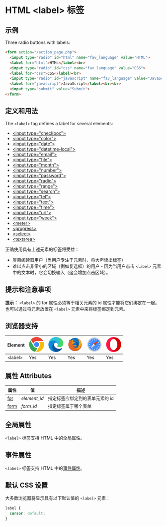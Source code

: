 HTML \<label> 标签
===

## 示例

Three radio buttons with labels:

```html idoc:preview:iframe
<form action="/action_page.php">
  <input type="radio" id="html" name="fav_language" value="HTML">
  <label for="html">HTML</label><br>
  <input type="radio" id="css" name="fav_language" value="CSS">
  <label for="css">CSS</label><br>
  <input type="radio" id="javascript" name="fav_language" value="JavaScript">
  <label for="javascript">JavaScript</label><br><br>
  <input type="submit" value="Submit">
</form>
```

## 定义和用法

The `<label>` tag defines a label for several elements:

* [\<input type="checkbox">](./input_type_checkbox.md)
* [\<input type="color">](./input_type_color.md)
* [\<input type="date">](./input_type_date.md)
* [\<input type="datetime-local">](./input_type_datetime-local.md)
* [\<input type="email">](./input_type_email.md)
* [\<input type="file">](./input_type_file.md)
* [\<input type="month">](./input_type_month.md)
* [\<input type="number">](./input_type_number.md)
* [\<input type="password">](./input_type_password.md)
* [\<input type="radio">](./input_type_radio.md)
* [\<input type="range">](./input_type_range.md)
* [\<input type="search">](./input_type_search.md)
* [\<input type="tel">](./input_type_tel.md)
* [\<input type="text">](./input_type_text.md)
* [\<input type="time">](./input_type_time.md)
* [\<input type="url">](./input_type_url.md)
* [\<input type="week">](./input_type_week.md)
* [\<meter>](./meter.md)
* [\<progress>](./progress.md)
* [\<select>](./select.md)
* [\<textarea>](./textarea.md)

正确使用具有上述元素的标签将受益：

* 屏幕阅读器用户（当用户专注于元素时，将大声读出标签）
* 难以点击非常小的区域（例如复选框）的用户 - 因为当用户点击 `<label>` 元素中的文本时，它会切换输入（这会增加点击区域）。

## 提示和注意事项

**提示：** `<label>` 的 for 属性必须等于相关元素的 id 属性才能将它们绑定在一起。 也可以通过将元素放置在 `<label>` 元素中来将标签绑定到元素。

## 浏览器支持

| Element | ![chrome][1] | ![edge][2] | ![firefox][3] | ![safari][4] | ![opera][5] |
| ------- | --- | --- | --- | --- | --- |
| \<label> | Yes | Yes | Yes | Yes | Yes |

## 属性 Attributes

| 属性 | 值 | 描述 |
| ---- | ---- | ---- |
| [for](./label_for.md)   | *element\_id* | 指定标签应绑定到的表单元素的 id |
| [form](./label_form.md) | *form\_id*    | 指定标签属于哪个表单 |

## 全局属性

`<label>` 标签支持 HTML 中的[全局属性](../reference/standardattributes.md)。

## 事件属性

`<label>` 标签支持 HTML 中的[事件属性](../reference/eventattributes.md)。


## 默认 CSS 设置

大多数浏览器将显示具有以下默认值的 `<label>` 元素：

```css
label {
  cursor: default;
}
```


[1]: ../assets/chrome.svg
[2]: ../assets/edge.svg
[3]: ../assets/firefox.svg
[4]: ../assets/safari.svg
[5]: ../assets/opera.svg